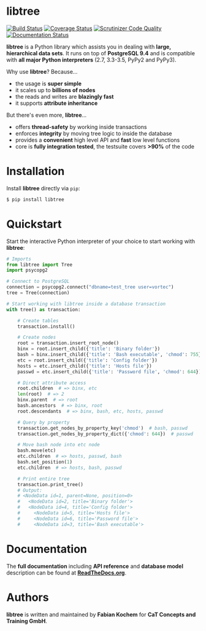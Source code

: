 libtree
=======
[![Build Status](https://travis-ci.org/conceptsandtraining/libtree.svg?branch=master)](https://travis-ci.org/conceptsandtraining/libtree)
[![Coverage Status](https://coveralls.io/repos/conceptsandtraining/libtree/badge.svg?branch=master&service=github)](https://coveralls.io/github/conceptsandtraining/libtree?branch=master)
[![Scrutinizer Code Quality](https://scrutinizer-ci.com/g/conceptsandtraining/libtree/badges/quality-score.png?b=master)](https://scrutinizer-ci.com/g/conceptsandtraining/libtree/?branch=master)
[![Documentation Status](https://readthedocs.org/projects/libtree/badge/?version=latest)](https://libtree.readthedocs.org/en/latest/?badge=latest)


**libtree** is a Python library which assists you in dealing with **large,
hierarchical data sets**. It runs on top of **PostgreSQL 9.4** and is
compatible with **all major Python interpreters** (2.7, 3.3-3.5, PyPy2
and PyPy3).

Why use **libtree**? Because...

 - the usage is **super simple**
 - it scales up to **billions of nodes**
 - the reads and writes are **blazingly fast**
 - it supports **attribute inheritance**


But there's even more, **libtree**...

 - offers **thread-safety** by working inside transactions
 - enforces **integrity** by moving tree logic to inside the database
 - provides a **convenient** high level API and **fast** low level functions
 - core is **fully integration tested**, the testsuite covers **>90%** of the code


Installation
============
Install **libtree** directly via ``pip``:

```bash
$ pip install libtree
```


Quickstart
==========
Start the interactive Python interpreter of your choice to start working with
**libtree**:

```python
# Imports
from libtree import Tree
import psycopg2

# Connect to PostgreSQL
connection = psycopg2.connect("dbname=test_tree user=vortec")
tree = Tree(connection)

# Start working with libtree inside a database transaction
with tree() as transaction:

    # Create tables
    transaction.install()

    # Create nodes
    root = transaction.insert_root_node()
    binx = root.insert_child({'title': 'Binary folder'})
    bash = binx.insert_child({'title': 'Bash executable', 'chmod': 755})
    etc = root.insert_child({'title': 'Config folder'})
    hosts = etc.insert_child({'title': 'Hosts file'})
    passwd = etc.insert_child({'title': 'Password file', 'chmod': 644})

    # Direct attribute access
    root.children  # => binx, etc
    len(root)  # => 2
    binx.parent  # => root
    bash.ancestors  # => binx, root
    root.descendants  # => binx, bash, etc, hosts, passwd

    # Query by property
    transaction.get_nodes_by_property_key('chmod')  # bash, passwd
    transaction.get_nodes_by_property_dict({'chmod': 644})  # passwd

    # Move bash node into etc node
    bash.move(etc)
    etc.children  # => hosts, passwd, bash
    bash.set_position(1)
    etc.children  # => hosts, bash, passwd

    # Print entire tree
    transaction.print_tree()
    # Output:
    # <NodeData id=1, parent=None, position=0>
    #   <NodeData id=2, title='Binary folder'>
    #   <NodeData id=4, title='Config folder'>
    #     <NodeData id=5, title='Hosts file'>
    #     <NodeData id=6, title='Password file'>
    #     <NodeData id=3, title='Bash executable'>
```


Documentation
=============
The **full documentation** including **API reference** and **database model**
description can be found at
**[ReadTheDocs.org](https://libtree.readthedocs.org/en/latest/)**.


Authors
=======
**libtree** is written and maintained by **Fabian Kochem** for **CaT Concepts
and Training GmbH**.
